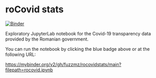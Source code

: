 # roCovid stats

[![Binder](https://mybinder.org/badge_logo.svg)](https://mybinder.org/v2/gh/fuzzmz/rocovidstats/main?filepath=rocovid.ipynb)

Exploratory JupyterLab notebook for the Covid-19 transparency data provided by the Romanian government.

You can run the notebook by clicking the blue badge above or at the following URL:

https://mybinder.org/v2/gh/fuzzmz/rocovidstats/main?filepath=rocovid.ipynb